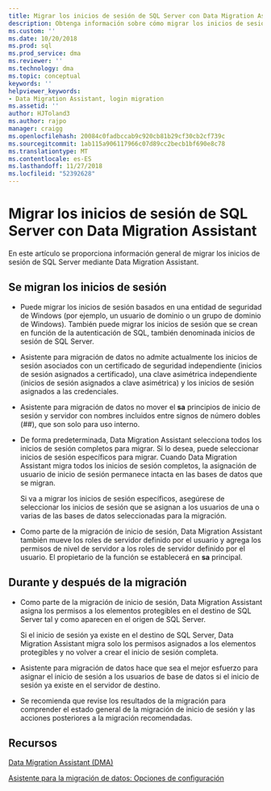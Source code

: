 ```yaml
---
title: Migrar los inicios de sesión de SQL Server con Data Migration Assistant | Microsoft Docs
description: Obtenga información sobre cómo migrar los inicios de sesión de SQL Server con Data Migration Assistant
ms.custom: ''
ms.date: 10/20/2018
ms.prod: sql
ms.prod_service: dma
ms.reviewer: ''
ms.technology: dma
ms.topic: conceptual
keywords: ''
helpviewer_keywords:
- Data Migration Assistant, login migration
ms.assetid: ''
author: HJToland3
ms.author: rajpo
manager: craigg
ms.openlocfilehash: 20084c0fadbccab9c920cb81b29cf30cb2cf739c
ms.sourcegitcommit: 1ab115a906117966c07d89cc2becb1bf690e8c78
ms.translationtype: MT
ms.contentlocale: es-ES
ms.lasthandoff: 11/27/2018
ms.locfileid: "52392628"
---
```

# <a name="migrate-sql-server-logins-with-data-migration-assistant"></a>Migrar los inicios de sesión de SQL Server con Data Migration Assistant

En este artículo se proporciona información general de migrar los inicios de sesión de SQL Server mediante Data Migration Assistant. 

## <a name="which-logins-are-migrated"></a>Se migran los inicios de sesión

- Puede migrar los inicios de sesión basados en una entidad de seguridad de Windows (por ejemplo, un usuario de dominio o un grupo de dominio de Windows). También puede migrar los inicios de sesión que se crean en función de la autenticación de SQL, también denominada inicios de sesión de SQL Server.

- Asistente para migración de datos no admite actualmente los inicios de sesión asociados con un certificado de seguridad independiente (inicios de sesión asignados a certificado), una clave asimétrica independiente (inicios de sesión asignados a clave asimétrica) y los inicios de sesión asignados a las credenciales.

- Asistente para migración de datos no mover el **sa** principios de inicio de sesión y servidor con nombres incluidos entre signos de número dobles (\#\#), que son solo para uso interno.

- De forma predeterminada, Data Migration Assistant selecciona todos los inicios de sesión completos para migrar. Si lo desea, puede seleccionar inicios de sesión específicos para migrar. Cuando Data Migration Assistant migra todos los inicios de sesión completos, la asignación de usuario de inicio de sesión permanece intacta en las bases de datos que se migran. 

  Si va a migrar los inicios de sesión específicos, asegúrese de seleccionar los inicios de sesión que se asignan a los usuarios de una o varias de las bases de datos seleccionadas para la migración.

- Como parte de la migración de inicio de sesión, Data Migration Assistant también mueve los roles de servidor definido por el usuario y agrega los permisos de nivel de servidor a los roles de servidor definido por el usuario. El propietario de la función se establecerá en **sa** principal.

## <a name="during-and-after-migration"></a>Durante y después de la migración

- Como parte de la migración de inicio de sesión, Data Migration Assistant asigna los permisos a los elementos protegibles en el destino de SQL Server tal y como aparecen en el origen de SQL Server. 

  Si el inicio de sesión ya existe en el destino de SQL Server, Data Migration Assistant migra solo los permisos asignados a los elementos protegibles y no volver a crear el inicio de sesión completa.

- Asistente para migración de datos hace que sea el mejor esfuerzo para asignar el inicio de sesión a los usuarios de base de datos si el inicio de sesión ya existe en el servidor de destino.

- Se recomienda que revise los resultados de la migración para comprender el estado general de la migración de inicio de sesión y las acciones posteriores a la migración recomendadas.

## <a name="resources"></a>Recursos

[Data Migration Assistant (DMA)](../dma/dma-overview.md)

[Asistente para la migración de datos: Opciones de configuración](../dma/dma-configurationsettings.md)
